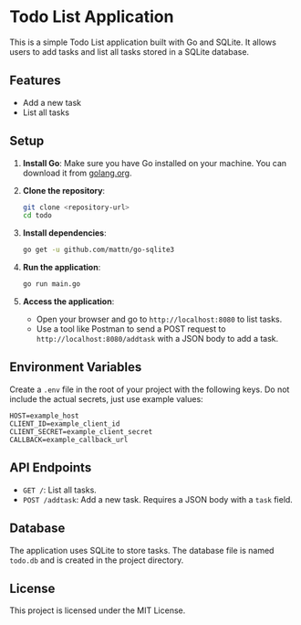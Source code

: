 # Todo List Application

This is a simple Todo List application built with Go and SQLite. It allows users to add tasks and list all tasks stored in a SQLite database.

## Features

- Add a new task
- List all tasks

## Setup

1. **Install Go**: Make sure you have Go installed on your machine. You can download it from [golang.org](https://golang.org/dl/).

2. **Clone the repository**:

   ```bash
   git clone <repository-url>
   cd todo
   ```

3. **Install dependencies**:

   ```bash
   go get -u github.com/mattn/go-sqlite3
   ```

4. **Run the application**:

   ```bash
   go run main.go
   ```

5. **Access the application**:
   - Open your browser and go to `http://localhost:8080` to list tasks.
   - Use a tool like Postman to send a POST request to `http://localhost:8080/addtask` with a JSON body to add a task.

## Environment Variables

Create a `.env` file in the root of your project with the following keys. Do not include the actual secrets, just use example values:

```
HOST=example_host
CLIENT_ID=example_client_id
CLIENT_SECRET=example_client_secret
CALLBACK=example_callback_url
```

## API Endpoints

- `GET /`: List all tasks.
- `POST /addtask`: Add a new task. Requires a JSON body with a `task` field.

## Database

The application uses SQLite to store tasks. The database file is named `todo.db` and is created in the project directory.

## License

This project is licensed under the MIT License.
